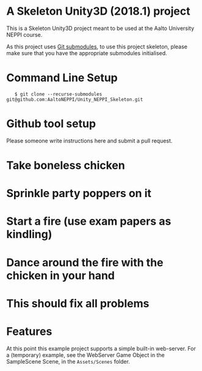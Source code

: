 A Skeleton Unity3D (2018.1) project
===================================

This is a Skeleton Unity3D project meant to be used at the Aalto
University NEPPI course.

As this project uses
[Git submodules](https://git-scm.com/book/en/v2/Git-Tools-Submodules),
to use this project skeleton, please make sure that you have the
appropriate submodules initialised.

Command Line Setup
==================

```
   $ git clone --recurse-submodules git@github.com:AaltoNEPPI/Unity_NEPPI_Skeleton.git
```

Github tool setup
=================

Please someone write instructions here and submit a pull request.

# Take boneless chicken
# Sprinkle party poppers on it
# Start a fire (use exam papers as kindling)
# Dance around the fire with the chicken in your hand
# This should fix all problems

Features
========

At this point this example project supports a simple built-in
web-server.  For a (temporary) example, see the WebServer Game Object
in the SampleScene Scene, in the `Assets/Scenes` folder.


